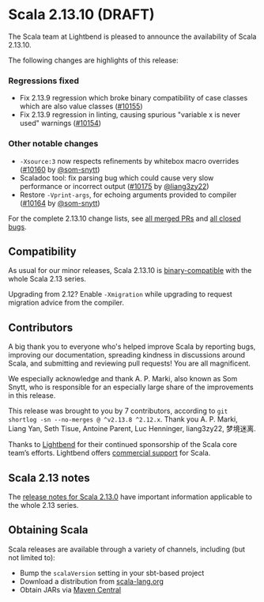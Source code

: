 # Scala 2.13.10 (DRAFT)

The Scala team at Lightbend is pleased to announce the availability of Scala 2.13.10.

The following changes are highlights of this release:

### Regressions fixed

* Fix 2.13.9 regression which broke binary compatibility of case classes which are also value classes ([#10155](https://github.com/scala/scala/pull/10155))
* Fix 2.13.9 regression in linting, causing spurious "variable x is never used" warnings ([#10154](https://github.com/scala/scala/pull/10154))

### Other notable changes

* `-Xsource:3` now respects refinements by whitebox macro overrides ([#10160](https://github.com/scala/scala/pull/10160) by [@som-snytt](https://github.com/som-snytt))
* Scaladoc tool: fix parsing bug which could cause very slow performance or incorrect output ([#10175](https://github.com/scala/scala/pull/10175) by [@liang3zy22](https://github.com/liang3zy22))
* Restore `-Vprint-args`, for echoing arguments provided to compiler ([#10164](https://github.com/scala/scala/pull/10164) by [@som-snytt](https://github.com/som-snytt))

For the complete 2.13.10 change lists, see [all merged PRs](https://github.com/scala/scala/pulls?q=is%3Amerged%20milestone%3A2.13.10) and [all closed bugs](https://github.com/scala/bug/issues?utf8=%E2%9C%93&q=is%3Aclosed+milestone%3A2.13.10).

## Compatibility

As usual for our minor releases, Scala 2.13.10 is [binary-compatible](https://docs.scala-lang.org/overviews/core/binary-compatibility-of-scala-releases.html) with the whole Scala 2.13 series.

Upgrading from 2.12? Enable `-Xmigration` while upgrading to request migration advice from the compiler.

## Contributors

A big thank you to everyone who's helped improve Scala by reporting bugs, improving our documentation, spreading kindness in discussions around Scala, and submitting and reviewing pull requests! You are all magnificent.

We especially acknowledge and thank A. P. Marki, also known as Som Snytt, who is responsible for an especially large share of the improvements in this release.

This release was brought to you by 7 contributors, according to `git shortlog -sn --no-merges @ ^v2.13.8 ^2.12.x`. Thank you A. P. Marki, Liang Yan, Seth Tisue, Antoine Parent, Luc Henninger, liang3zy22, 梦境迷离.

Thanks to [Lightbend](https://www.lightbend.com/scala) for their continued sponsorship of the Scala core team’s efforts. Lightbend offers [commercial support](https://www.lightbend.com/lightbend-platform-subscription) for Scala.

## Scala 2.13 notes

The [release notes for Scala 2.13.0](https://github.com/scala/scala/releases/v2.13.0) have important information applicable to the whole 2.13 series.

## Obtaining Scala

Scala releases are available through a variety of channels, including (but not limited to):

* Bump the `scalaVersion` setting in your sbt-based project
* Download a distribution from [scala-lang.org](https://scala-lang.org/download/2.13.10.html)
* Obtain JARs via [Maven Central](https://search.maven.org/search?q=g:org.scala-lang%20AND%20v:2.13.10)
